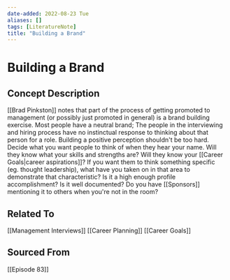 ```yaml
---
date-added: 2022-08-23 Tue
aliases: []
tags: [LiteratureNote]
title: "Building a Brand"
---
```


# Building a Brand

## Concept Description
[[Brad Pinkston]] notes that part of the process of getting promoted to management (or possibly just promoted in general) is a brand building exercise. Most people have a neutral brand; The people in the interviewing and hiring process have no instinctual response to thinking about that person for a role. Building a positive perception shouldn't be too hard. Decide what you want people to think of when they hear your name. Will they know what your skills and strengths are? Will they know your [[Career Goals|career aspirations]]? If you want them to think something specific (eg. thought leadership), what have you taken on in that area to demonstrate that characteristic? Is it a high enough profile accomplishment? Is it well documented? Do you have [[Sponsors]] mentioning it to others when you're not in the room?


## Related To
[[Management Interviews]]
[[Career Planning]]
[[Career Goals]]

## Sourced From
[[Episode 83]]
